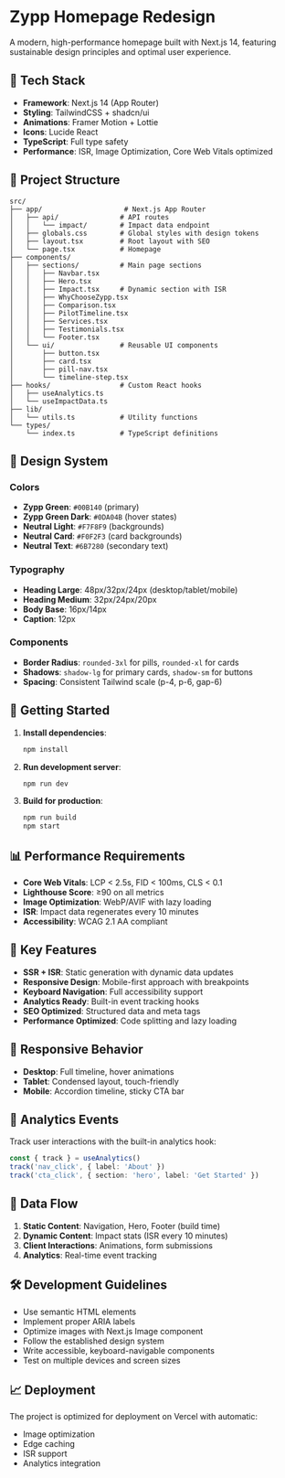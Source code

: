 # Zypp Homepage Redesign

A modern, high-performance homepage built with Next.js 14, featuring sustainable design principles and optimal user experience.

## 🚀 Tech Stack

- **Framework**: Next.js 14 (App Router)
- **Styling**: TailwindCSS + shadcn/ui
- **Animations**: Framer Motion + Lottie
- **Icons**: Lucide React
- **TypeScript**: Full type safety
- **Performance**: ISR, Image Optimization, Core Web Vitals optimized

## 📁 Project Structure

```
src/
├── app/                    # Next.js App Router
│   ├── api/               # API routes
│   │   └── impact/        # Impact data endpoint
│   ├── globals.css        # Global styles with design tokens
│   ├── layout.tsx         # Root layout with SEO
│   └── page.tsx           # Homepage
├── components/
│   ├── sections/          # Main page sections
│   │   ├── Navbar.tsx
│   │   ├── Hero.tsx
│   │   ├── Impact.tsx     # Dynamic section with ISR
│   │   ├── WhyChooseZypp.tsx
│   │   ├── Comparison.tsx
│   │   ├── PilotTimeline.tsx
│   │   ├── Services.tsx
│   │   ├── Testimonials.tsx
│   │   └── Footer.tsx
│   └── ui/                # Reusable UI components
│       ├── button.tsx
│       ├── card.tsx
│       ├── pill-nav.tsx
│       └── timeline-step.tsx
├── hooks/                 # Custom React hooks
│   ├── useAnalytics.ts
│   └── useImpactData.ts
├── lib/
│   └── utils.ts           # Utility functions
└── types/
    └── index.ts           # TypeScript definitions
```

## 🎨 Design System

### Colors
- **Zypp Green**: `#00B140` (primary)
- **Zypp Green Dark**: `#0DA04B` (hover states)
- **Neutral Light**: `#F7F8F9` (backgrounds)
- **Neutral Card**: `#F0F2F3` (card backgrounds)
- **Neutral Text**: `#6B7280` (secondary text)

### Typography
- **Heading Large**: 48px/32px/24px (desktop/tablet/mobile)
- **Heading Medium**: 32px/24px/20px
- **Body Base**: 16px/14px
- **Caption**: 12px

### Components
- **Border Radius**: `rounded-3xl` for pills, `rounded-xl` for cards
- **Shadows**: `shadow-lg` for primary cards, `shadow-sm` for buttons
- **Spacing**: Consistent Tailwind scale (p-4, p-6, gap-6)

## 🚀 Getting Started

1. **Install dependencies**:
   ```bash
   npm install
   ```

2. **Run development server**:
   ```bash
   npm run dev
   ```

3. **Build for production**:
   ```bash
   npm run build
   npm start
   ```

## 📊 Performance Requirements

- **Core Web Vitals**: LCP < 2.5s, FID < 100ms, CLS < 0.1
- **Lighthouse Score**: ≥90 on all metrics
- **Image Optimization**: WebP/AVIF with lazy loading
- **ISR**: Impact data regenerates every 10 minutes
- **Accessibility**: WCAG 2.1 AA compliant

## 🔧 Key Features

- **SSR + ISR**: Static generation with dynamic data updates
- **Responsive Design**: Mobile-first approach with breakpoints
- **Keyboard Navigation**: Full accessibility support
- **Analytics Ready**: Built-in event tracking hooks
- **SEO Optimized**: Structured data and meta tags
- **Performance Optimized**: Code splitting and lazy loading

## 📱 Responsive Behavior

- **Desktop**: Full timeline, hover animations
- **Tablet**: Condensed layout, touch-friendly
- **Mobile**: Accordion timeline, sticky CTA bar

## 🎯 Analytics Events

Track user interactions with the built-in analytics hook:

```typescript
const { track } = useAnalytics()
track('nav_click', { label: 'About' })
track('cta_click', { section: 'hero', label: 'Get Started' })
```

## 🔄 Data Flow

1. **Static Content**: Navigation, Hero, Footer (build time)
2. **Dynamic Content**: Impact stats (ISR every 10 minutes)
3. **Client Interactions**: Animations, form submissions
4. **Analytics**: Real-time event tracking

## 🛠️ Development Guidelines

- Use semantic HTML elements
- Implement proper ARIA labels
- Optimize images with Next.js Image component
- Follow the established design system
- Write accessible, keyboard-navigable components
- Test on multiple devices and screen sizes

## 📈 Deployment

The project is optimized for deployment on Vercel with automatic:
- Image optimization
- Edge caching
- ISR support
- Analytics integration
